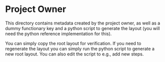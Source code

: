 Project Owner
=============

This directory contains metadata created by the project owner, as well as a
dummy functionary key and a python script to generate the layout (you will need
the python reference implementation for this).

You can simply copy the root layout for verification. If you need to regenerate
the layout you can simply run the python script to generate a new root layout.
You can also edit the script to e.g., add new steps.
